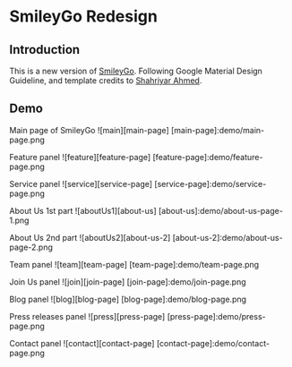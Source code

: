 SmileyGo Redesign
===

Introduction
---
This is a new version of [SmileyGo](smileygo.org). Following Google Material Design Guideline, and template credits to [Shahriyar Ahmed](https://www.facebook.com/Shahriyar.Ahmed.Sohel).

Demo
---
Main page of SmileyGo
![main][main-page]
[main-page]:demo/main-page.png

Feature panel
![feature][feature-page]
[feature-page]:demo/feature-page.png 

Service panel
![service][service-page]
[service-page]:demo/service-page.png 

About Us 1st part
![aboutUs1][about-us]
[about-us]:demo/about-us-page-1.png

About Us 2nd part
![aboutUs2][about-us-2]
[about-us-2]:demo/about-us-page-2.png 

Team panel 
![team][team-page]
[team-page]:demo/team-page.png 

Join Us panel 
![join][join-page]
[join-page]:demo/join-page.png 

Blog panel 
![blog][blog-page]
[blog-page]:demo/blog-page.png 

Press releases panel 
![press][press-page]
[press-page]:demo/press-page.png 

Contact panel 
![contact][contact-page]
[contact-page]:demo/contact-page.png 
